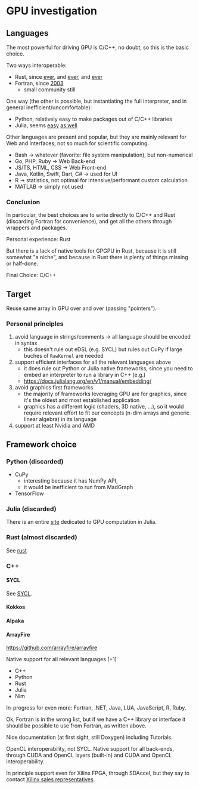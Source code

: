 # GPU investigation

## Languages

The most powerful for driving GPU is C/C++, no doubt, so this is the basic
choice.

Two ways interoperable:

- Rust, since [ever](https://doc.rust-lang.org/nomicon/ffi.html), and
  [ever](https://docs.rust-embedded.org/book/interoperability/index.html),
  and [ever](https://cxx.rs/)
- Fortran, since
  [2003](https://www.ibm.com/docs/en/xl-fortran-aix/15.1.2?topic=reference-language-interoperability-features#interoperability)
  - small community still

One way (the other is possible, but instantiating the full interpreter, and in
general inefficient/uncomfortable):

- Python, relatively easy to make packages out of C/C++ libraries
- Julia, seems [easy](https://github.com/JuliaInterop/Cxx.jl) [as
  well](https://docs.julialang.org/en/v1/manual/calling-c-and-fortran-code/#Calling-C-and-Fortran-Code)

Other languages are present and popular, but they are mainly relevant for Web
and Interfaces, not so much for scientific computing.

- Bash -> whatever (favorite: file system manipulation), but non-numerical
- Go, PHP, Ruby -> Web Back-end
- JS/TS, HTML, CSS -> Web Front-end
- Java, Kotlin, Swift, Dart, C# -> used for UI
- R -> statistics, not optimal for intensive/performant custom calculation
- MATLAB -> simply not used

### Conclusion

In particular, the best choices are to write directly to C/C++ and Rust
(discarding Fortran for convenience), and get all the others through wrappers
and packages.

Personal experience: Rust

But there is a lack of native tools for GPGPU in Rust, because it is still
somewhat "a niche", and because in Rust there is plenty of things missing or
half-done.

Final Choice: C/C++

## Target

Reuse same array in GPU over and over (passing "pointers").

### Personal principles

1. avoid language in strings/comments -> all language should be encoded in syntax
   - this doesn't rule out eDSL (e.g. SYCL) but rules out CuPy if large buches
     of `RawKernel` are needed
2. support efficient interfaces for all the relevant languages above
   - it does rule out Python or Julia native frameworks, since you need to
     embed an interpreter to run a library in C++ (e.g.)
   - https://docs.julialang.org/en/v1/manual/embedding/
3. avoid graphics first frameworks
   - the majority of frameworks leveraging GPU are for graphics, since it's the
     oldest and most established application
   - graphics has a different logic (shaders, 3D native, ...), so it would
     require relevant effort to fit our concepts (n-dim arrays and generic
     linear algebra) in its language
4. support at least Nvidia and AMD

## Framework choice

### Python (discarded)

- CuPy
  - interesting because it has NumPy API,
  - it would be inefficient to run from MadGraph
- TensorFlow

### Julia (discarded)

There is an entire [site](https://juliagpu.org/) dedicated to GPU computation in
Julia.

### Rust (almost discarded)

See [rust](./README.md)

### C++

#### SYCL

See [SYCL](./sycl/README.md).

#### Kokkos

#### Alpaka

#### ArrayFire

https://github.com/arrayfire/arrayfire

Native support for all relevant languages (+1)

- C++
- Python
- Rust
- Julia
- Nim

In-progress for even more: Fortran, .NET, Java, LUA, JavaScript, R, Ruby.

Ok, Fortran is in the wrong list, but if we have a C++ library or interface it
should be possible to use from Fortran, as written above.

Nice documentation (at first sight, still Doxygen) including Tutorials.

OpenCL interoperability, not SYCL. Native support for all back-ends, through
CUDA and OpenCL layers (built-in) and CUDA and OpenCL interoperability.

In principle support even for Xilinx FPGA, through SDAccel, but they say to
contact [Xilinx sales
representatives](https://arrayfire.com/partner-program/#xilinx).
